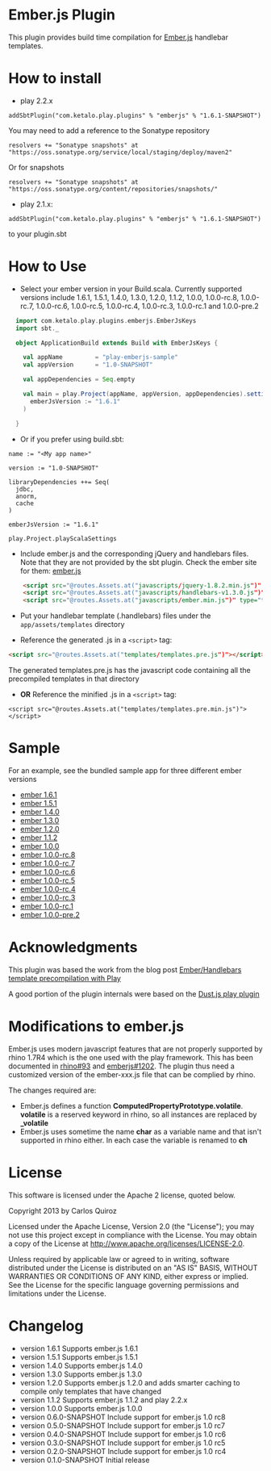 # Ember.js Plugin

This plugin provides build time compilation for [Ember.js](https://github.com/emberjs/ember.js) handlebar templates.

# How to install

* play 2.2.x

```
addSbtPlugin("com.ketalo.play.plugins" % "emberjs" % "1.6.1-SNAPSHOT")
```

You may need to add a reference to the Sonatype repository
```
resolvers += "Sonatype snapshots" at "https://oss.sonatype.org/service/local/staging/deploy/maven2"
```

Or for snapshots

```
resolvers += "Sonatype snapshots" at "https://oss.sonatype.org/content/repositories/snapshots/"
```

* play 2.1.x:

```
addSbtPlugin("com.ketalo.play.plugins" % "emberjs" % "1.6.1-SNAPSHOT")
``` 

to your plugin.sbt

# How to Use

* Select your ember version in your Build.scala. Currently supported versions include 1.6.1, 1.5.1, 1.4.0, 1.3.0, 1.2.0, 1.1.2, 1.0.0, 1.0.0-rc.8, 1.0.0-rc.7, 1.0.0-rc.6, 1.0.0-rc.5, 1.0.0-rc.4, 1.0.0-rc.3, 1.0.0-rc.1 and 1.0.0-pre.2

```scala
  import com.ketalo.play.plugins.emberjs.EmberJsKeys
  import sbt._

  object ApplicationBuild extends Build with EmberJsKeys {

    val appName         = "play-emberjs-sample"
    val appVersion      = "1.0-SNAPSHOT"

    val appDependencies = Seq.empty

    val main = play.Project(appName, appVersion, appDependencies).settings(
      emberJsVersion := "1.6.1"
    )

  }
```

* Or if you prefer using build.sbt:

```
name := "<My app name>"

version := "1.0-SNAPSHOT"

libraryDependencies ++= Seq(
  jdbc,
  anorm,
  cache
)

emberJsVersion := "1.6.1"

play.Project.playScalaSettings
```

* Include ember.js and the corresponding jQuery and handlebars files. Note that they are not provided by the sbt plugin. Check the ember site for them: [ember.js](https://ember.js) 
```html
    <script src="@routes.Assets.at("javascripts/jquery-1.8.2.min.js")" type="text/javascript"></script>
    <script src="@routes.Assets.at("javascripts/handlebars-v1.3.0.js")" type="text/javascript"></script>
    <script src="@routes.Assets.at("javascripts/ember.min.js")" type="text/javascript"></script>
```

* Put your handlebar template (.handlebars) files under the ```app/assets/templates``` directory

* Reference the generated .js in a  ```<script>``` tag:
```html
<script src="@routes.Assets.at("templates/templates.pre.js")"></script>
```

The generated templates.pre.js has the javascript code containing all the precompiled templates in that directory

* **OR** Reference the minified .js in a  ```<script>``` tag:
```
<script src="@routes.Assets.at("templates/templates.pre.min.js")"></script>
```

# Sample

For an example, see the bundled sample app for three different ember versions

* [ember 1.6.1](/sample-1.6.1)
* [ember 1.5.1](/sample-1.5.1)
* [ember 1.4.0](/sample-1.4.0)
* [ember 1.3.0](/sample-1.3.0)
* [ember 1.2.0](/sample-1.2.0)
* [ember 1.1.2](/sample-1.1.2)
* [ember 1.0.0](/sample-1.0.0)
* [ember 1.0.0-rc.8](samples-pre-1.0/sample-1.0.0-rc.8)
* [ember 1.0.0-rc.7](samples-pre-1.0/sample-1.0.0-rc.7)
* [ember 1.0.0-rc.6](samples-pre-1.0/sample-1.0.0-rc.6)
* [ember 1.0.0-rc.5](samples-pre-1.0/sample-1.0.0-rc.5)
* [ember 1.0.0-rc.4](samples-pre-1.0/sample-1.0.0-rc.4)
* [ember 1.0.0-rc.3](samples-pre-1.0/sample-1.0.0-rc.3)
* [ember 1.0.0-rc.1](samples-pre-1.0/sample-1.0.0-rc.1)
* [ember 1.0.0-pre.2](samples-pre-1.0/sample-1.0.0-pre.2)

# Acknowledgments

This plugin was based the work from the blog post [Ember/Handlebars template precompilation with Play](http://eng.netwallet.com/2012/04/25/emberhandlebars-template-precompilation-with-play/)

A good portion of the plugin internals were based on the [Dust.js play plugin](https://github.com/typesafehub/play-plugins/tree/master/dust)

# Modifications to ember.js

Ember.js uses modern javascript features that are not properly supported by rhino 1.7R4 which is the one used with the play framework.
This has been documented in [rhino#93](https://github.com/mozilla/rhino/issues/93) and [emberjs#1202](https://github.com/emberjs/ember.js/issues/1202).
The plugin thus need a customized version of the ember-xxx.js file that can be complied by rhino.

The changes required are:

* Ember.js defines a function **ComputedPropertyPrototype.volatile**. **volatile** is a reserved keyword in rhino, so all instances are replaced by **_volatile**
* Ember.js uses sometime the name **char** as a variable name and that isn't supported in rhino either. In each case the variable is renamed to **ch**

# License

This software is licensed under the Apache 2 license, quoted below.

Copyright 2013 by Carlos Quiroz

Licensed under the Apache License, Version 2.0 (the "License"); you may not use this project except in compliance with the License. You may obtain a copy of the License at http://www.apache.org/licenses/LICENSE-2.0.

Unless required by applicable law or agreed to in writing, software distributed under the License is distributed on an "AS IS" BASIS, WITHOUT WARRANTIES OR CONDITIONS OF ANY KIND, either express or implied. See the License for the specific language governing permissions and limitations under the License.

# Changelog

* version 1.6.1 Supports ember.js 1.6.1
* version 1.5.1 Supports ember.js 1.5.1
* version 1.4.0 Supports ember.js 1.4.0
* version 1.3.0 Supports ember.js 1.3.0
* version 1.2.0 Supports ember.js 1.2.0 and adds smarter caching to compile only templates that have changed
* version 1.1.2 Supports ember.js 1.1.2 and play 2.2.x
* version 1.0.0 Supports ember.js 1.0.0
* version 0.6.0-SNAPSHOT Include support for ember.js 1.0 rc8
* version 0.5.0-SNAPSHOT Include support for ember.js 1.0 rc7
* version 0.4.0-SNAPSHOT Include support for ember.js 1.0 rc6
* version 0.3.0-SNAPSHOT Include support for ember.js 1.0 rc5
* version 0.2.0-SNAPSHOT Include support for ember.js 1.0 rc4
* version 0.1.0-SNAPSHOT Initial release
